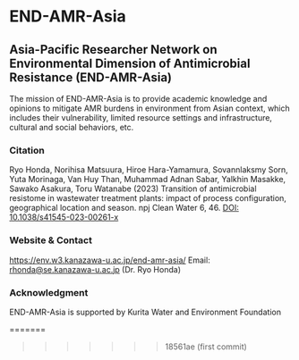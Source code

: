 # END-AMR-Asia
## Asia-Pacific Researcher Network on Environmental Dimension of Antimicrobial Resistance (END-AMR-Asia)
The mission of END-AMR-Asia is to provide academic knowledge and opinions to mitigate AMR burdens in environment from Asian context, which includes their vulnerability, limited resource settings and infrastructure, cultural and social behaviors, etc. 

### Citation
Ryo Honda, Norihisa Matsuura, Hiroe Hara-Yamamura, Sovannlaksmy Sorn, Yuta Morinaga, Van Huy Than, Muhammad Adnan Sabar, Yalkhin Masakke, Sawako Asakura, Toru Watanabe (2023) Transition of antimicrobial resistome in wastewater treatment plants: impact of process configuration, geographical location and season. npj Clean Water 6, 46. [DOI: 10.1038/s41545-023-00261-x](https://doi.org/10.1038/s41545-023-00261-x)

### Website & Contact
https://env.w3.kanazawa-u.ac.jp/end-amr-asia/
Email: rhonda@se.kanazawa-u.ac.jp (Dr. Ryo Honda)

### Acknowledgment
END-AMR-Asia is supported by Kurita Water and Environment Foundation

=======
>>>>>>> 18561ae (first commit)
